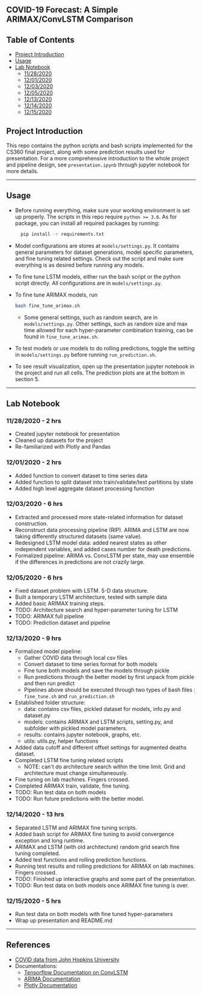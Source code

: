 ## COVID-19 Forecast: A Simple ARIMAX/ConvLSTM Comparison 

## Table of Contents
  * [Project Introduction](#project-introduction)
  * [Usage](#usage)
  * [Lab Notebook](#lab-notebook)
     * [11/28/2020](#11282020---2-hrs)
     * [12/01/2020](#12012020---2-hrs)
     * [12/03/2020](#12032020---6-hrs)
     * [12/05/2020](#12052020---6-hrs)
     * [12/13/2020](#12132020---9-hrs)
     * [12/14/2020](#12142020---13-hrs)
     * [12/15/2020](#12152020---5-hrs)

## Project Introduction

This repo contains the python scripts and bash scripts implemented for the
 CS360 final project, along with some prediction results used for
  presentation. For a more comprehensive introduction to the whole project
   and pipeline design, see ```presentation.ipynb``` through jupyter notebook
    for more details.

---

## Usage

- Before running everything, make sure your working environment is set up
 properly. The scripts in this repo require ```python >= 3.6```. As for
  package, you can install all required packages by running:
  ```bash
    pip install -r requirements.txt
  ```

- Model configurations are stores at ```models/settings.py```. It contains
 general parameters for dataset generations, model specific parameters, and
  fine tuning related settings. Check out the script and make sure everything
   is as desired before running any models.
  
- To fine tune LSTM models, either run the bash script or the python script
 directly. All configurations are in ```models/settings.py```.
 
- To fine tune ARIMAX models, run
    ```bash
    bash fine_tune_arimax.sh
    ```
    - Some general settings, such as random search, are in ```models/settings.py```. 
    Other settings, such as random size and max time allowed for each
     hyper-parameter combination training, can be found in
      ```fine_tune_arimax.sh```. 

- To test models or use models to do rolling predictions, toggle the setting
 in  ```models/settings.py``` before running ```run_prediction.sh```.
 
- To see result visualization, open up the presentation jupyter notebook in
 the project and run all cells. The prediction plots are at the bottom in
  section 5.
---

## Lab Notebook

### 11/28/2020 - 2 hrs

- Created jupyter notebook for presentation
- Cleaned up datasets for the project
- Re-familiarized with Plotly and Pandas

### 12/01/2020 - 2 hrs

- Added function to convert dataset to time series data
- Added function to split dataset into train/validate/test partitions by state
- Added high level aggregate dataset processing function

### 12/03/2020 - 6 hrs
- Extracted and processed more state-related information for dataset
 construction. 
- Reconstruct data processing pipeline (RIP). ARIMA and LSTM are now taking
 differently structured datasets (same value).
- Redesigned LSTM model data: added nearest states as other independent
 variables, and added cases number for death predictions.
- Formalized pipeline: ARIMA vs. ConvLSTM per state, may use ensemble if the
 differences in predictions are not crazily large.

### 12/05/2020 - 6 hrs
- Fixed dataset problem with LSTM. 5-D data structure.
- Built a temporary LSTM architecture, tested with sample data
- Added basic ARIMAX training steps. 
- TODO: Architecture search and hyper-parameter tuning for LSTM
- TODO: ARIMAX full pipeline
- TODO: Prediction dataset and pipeline

### 12/13/2020 - 9 hrs
- Formalized model pipeline: 
    - Gather COVID data through local csv files
    - Convert dataset to time series format for both models
    - Fine tune both models and save the models through pickle
    - Run predictions through the better model by first unpack from pickle
     and then run predict
    - Pipelines above should be executed through two types of bash files
    : ```fine_tune.sh``` and ```run_prediction.sh```
- Established folder structure:
    - data: contains csv files, pickled dataset for models, info.py and dataset.py
    - models: contains ARIMAX and LSTM scripts, setting.py, and subfolder with
     pickled model parameters.
    - results: contains jupyter notebook, graphs, etc.
    - utils: utils.py, helper functions
- Added data cutoff and different offset settings for augmented deaths dataset.
- Completed LSTM fine tuning related scripts
    - NOTE: can't do architecture search within the time limit. Grid and
     architecture must change simultaneously.
- Fine tuning on lab machines. Fingers crossed.
- Completed ARIMAX train, validate, fine tuning.
- TODO: Run test data on both models
- TODO: Run future predictions with the better model.

### 12/14/2020 - 13 hrs
- Separated LSTM and ARIMAX fine tuning scripts.
- Added bash script for ARIMAX fine tuning to avoid convergence exception and
 long runtime. 
- ARIMAX and LSTM (with old architecture) random grid search fine tuning
 completed.
- Added test functions and rolling prediction functions. 
- Running test results and rolling predictions for ARIMAX on lab machines. 
Fingers crossed.
- TODO: Finished up interactive graphs and some part of the presentation.
- TODO: Run test data on both models once ARIMAX fine tuning is over.

### 12/15/2020 - 5 hrs
- Run test data on both models with fine tuned hyper-parameters
- Wrap up presentation and README.md

---

## References
* [COVID data from John Hopkins University](https://www.kaggle.com/antgoldbloom/covid19-data-from-john-hopkins-university)
* Documentations:
    * [Tensorflow Documentation on ConvLSTM](https://www.tensorflow.org/api_docs/python/tf/keras/layers/ConvLSTM2D)
    * [ARIMA Documentation](https://www.statsmodels.org/stable/generated/statsmodels.tsa.arima.model.ARIMA)
    * [Plotly Documentation](https://plotly.com/python/)